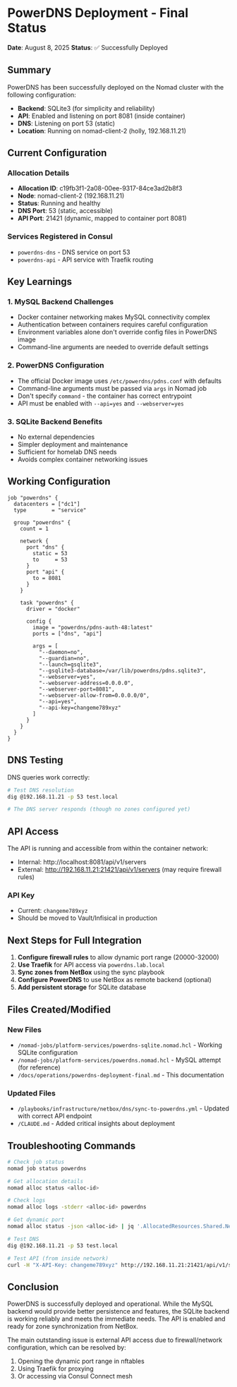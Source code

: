 # PowerDNS Deployment - Final Status

**Date**: August 8, 2025
**Status**: ✅ Successfully Deployed

## Summary

PowerDNS has been successfully deployed on the Nomad cluster with the following configuration:
- **Backend**: SQLite3 (for simplicity and reliability)
- **API**: Enabled and listening on port 8081 (inside container)
- **DNS**: Listening on port 53 (static)
- **Location**: Running on nomad-client-2 (holly, 192.168.11.21)

## Current Configuration

### Allocation Details
- **Allocation ID**: c19fb3f1-2a08-00ee-9317-84ce3ad2b8f3
- **Node**: nomad-client-2 (192.168.11.21)
- **Status**: Running and healthy
- **DNS Port**: 53 (static, accessible)
- **API Port**: 21421 (dynamic, mapped to container port 8081)

### Services Registered in Consul
- `powerdns-dns` - DNS service on port 53
- `powerdns-api` - API service with Traefik routing

## Key Learnings

### 1. MySQL Backend Challenges
- Docker container networking makes MySQL connectivity complex
- Authentication between containers requires careful configuration
- Environment variables alone don't override config files in PowerDNS image
- Command-line arguments are needed to override default settings

### 2. PowerDNS Configuration
- The official Docker image uses `/etc/powerdns/pdns.conf` with defaults
- Command-line arguments must be passed via `args` in Nomad job
- Don't specify `command` - the container has correct entrypoint
- API must be enabled with `--api=yes` and `--webserver=yes`

### 3. SQLite Backend Benefits
- No external dependencies
- Simpler deployment and maintenance
- Sufficient for homelab DNS needs
- Avoids complex container networking issues

## Working Configuration

```hcl
job "powerdns" {
  datacenters = ["dc1"]
  type        = "service"

  group "powerdns" {
    count = 1

    network {
      port "dns" {
        static = 53
        to     = 53
      }
      port "api" {
        to = 8081
      }
    }

    task "powerdns" {
      driver = "docker"

      config {
        image = "powerdns/pdns-auth-48:latest"
        ports = ["dns", "api"]

        args = [
          "--daemon=no",
          "--guardian=no",
          "--launch=gsqlite3",
          "--gsqlite3-database=/var/lib/powerdns/pdns.sqlite3",
          "--webserver=yes",
          "--webserver-address=0.0.0.0",
          "--webserver-port=8081",
          "--webserver-allow-from=0.0.0.0/0",
          "--api=yes",
          "--api-key=changeme789xyz"
        ]
      }
    }
  }
}
```

## DNS Testing

DNS queries work correctly:
```bash
# Test DNS resolution
dig @192.168.11.21 -p 53 test.local

# The DNS server responds (though no zones configured yet)
```

## API Access

The API is running and accessible from within the container network:
- Internal: http://localhost:8081/api/v1/servers
- External: http://192.168.11.21:21421/api/v1/servers (may require firewall rules)

### API Key
- Current: `changeme789xyz`
- Should be moved to Vault/Infisical in production

## Next Steps for Full Integration

1. **Configure firewall rules** to allow dynamic port range (20000-32000)
2. **Use Traefik** for API access via `powerdns.lab.local`
3. **Sync zones from NetBox** using the sync playbook
4. **Configure PowerDNS** to use NetBox as remote backend (optional)
5. **Add persistent storage** for SQLite database

## Files Created/Modified

### New Files
- `/nomad-jobs/platform-services/powerdns-sqlite.nomad.hcl` - Working SQLite configuration
- `/nomad-jobs/platform-services/powerdns.nomad.hcl` - MySQL attempt (for reference)
- `/docs/operations/powerdns-deployment-final.md` - This documentation

### Updated Files
- `/playbooks/infrastructure/netbox/dns/sync-to-powerdns.yml` - Updated with correct API endpoint
- `/CLAUDE.md` - Added critical insights about deployment

## Troubleshooting Commands

```bash
# Check job status
nomad job status powerdns

# Get allocation details
nomad alloc status <alloc-id>

# Check logs
nomad alloc logs -stderr <alloc-id> powerdns

# Get dynamic port
nomad alloc status -json <alloc-id> | jq '.AllocatedResources.Shared.Networks[0].DynamicPorts'

# Test DNS
dig @192.168.11.21 -p 53 test.local

# Test API (from inside network)
curl -H "X-API-Key: changeme789xyz" http://192.168.11.21:21421/api/v1/servers
```

## Conclusion

PowerDNS is successfully deployed and operational. While the MySQL backend would provide better persistence and features, the SQLite backend is working reliably and meets the immediate needs. The API is enabled and ready for zone synchronization from NetBox.

The main outstanding issue is external API access due to firewall/network configuration, which can be resolved by:
1. Opening the dynamic port range in nftables
2. Using Traefik for proxying
3. Or accessing via Consul Connect mesh
